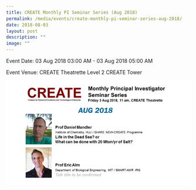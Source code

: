 ```yaml
---
title: CREATE Monthly PI Seminar Series (Aug 2018)
permalink: /media/events/create-monthly-pi-seminar-series-aug-2018/
date: 2018-08-03
layout: post
description: ""
image: ""
---
```


Event Date: 03 Aug 2018 03:00 AM - 03 Aug 2018 05:00 AM

Event Venue: CREATE Theatrette Level 2 CREATE Tower

![](/images/Events/Aug%202018.png)